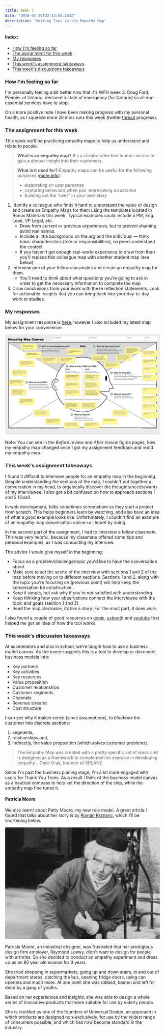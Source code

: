 ```yaml
---
title: Week 3
date: "2020-03-29T22:12:03.284Z"
description: "Getting lost in the Empathy Map"
---
```


#### Index:

- [How I'm feeling so far](#howAmIfeeling)
- [The assignment for this week](#assignment)
- [My responses](#responses)
- [This week's assignment takeaways](#assignmentTakeaways)
- [This week's discussions takeaways](#discussionTakeaways)

### <a name="howAmIfeeling"></a> How I'm feeling so far

I'm personally feeling a bit better now that it's WFH week 3. Doug Ford, Premier of Ontario, declared a state of emergency (for Ontario) so all non-essential services have to stop. 

On a more positive note I have been making progress with my personal health, as I squeeze more 20 mins runs this week (twitter [thread](https://twitter.com/fadifessa/status/1222936312237428737?s=20) progress).

### <a name="assignment"></a> The assignment for this week
This week we'll be practicing empathy maps to help us understand and relate to people. 

> **What is an empathy map?** It's a collaborative tool teams can use to gain a deeper insight into their customers.

> **What is it used for?** Empathy maps can be useful for the following purposes ([more info](https://www.solutionsiq.com/resource/blog-post/what-is-an-empathy-map/)):
>   - elaborating on user personas
>   - capturing behaviors when pair interviewing a customer
>   - building out the “user” in your user story

1. Identify a colleague who finds it hard to understand the value of design and create an Empathy Maps for them using the templates located in Bonus Materials this week. Typical examples could include a PM, Eng. Lead, VP Legal, etc.
    - Draw from current or previous experiences, but to prevent shaming, avoid real names.
    - Include a little background on the org and the individual — think basic characteristics (role or responsibilities), so peers understand the context
    - If you haven’t got enough real-world experience to draw from then you’ll replace this colleague map with another student map (see below).
2. Interview one of your fellow classmates and create an empathy map for them.
    - You’ll need to think about what questions you’re going to ask in order to get the necessary information to complete the map. 
3. Draw conclusions from your work with these reflection statements. Look for actionable insights that you can bring back into your day-to-day work or studies.

### <a name="responses"></a> My responses

My assignment response is [here](https://www.figma.com/file/P9ndOXPQ3kIFdvy1daZKds/Week-3?node-id=41%3A2), however I also included my latest map below for your convenience.

![Empathy map](./empathy_map.png) 

Note: You can see in the _Before review_ and _After review_ figma pages, how my empathy map changed once I got my assignment feedback and redid my empathy map.

### <a name="assignmentTakeaways"></a> This week's assignment takeaways
I found it difficult to interview people for an empathy map in the beginning. Despite understanding the sections of the map, I couldn't put together a conversation in my head, to organically discover the thoughts/needs/wants of my interviewee. I also got a bit confused on how to approach sections 1 and 2 (Goal).

In web development, folks sometimes screenshare as they start a project from scratch. This helps beginners learn by watching, and also have an idea of what a good example looks like. Unfortunately, I couldn't find an example of an empathy map conversation online so I learnt by doing. 

In the second part of the assignment, I had to interview a fellow classmate. This was very helpful, because my classmate offered some tips and personal examples, as I was conducting my interview. 

The advice I would give myself in the beginning: 
- Focus on a problem/challenge/topic you'd like to have the conversation about. 
- Make sure to set the scene of the interview with sections 1 and 2 of the map before moving on to different sections. Sections 1 and 2, along with the topic you're focusing on (previous point) will help keep the conversation be constructive.
- Keep it simple, but ask why if you're not satisfied with understanding. 
- Keep thinking how your observations connect the interviewee with the topic and goals (section 1 and 2).
-  Read the map clockwise, its like a story. For the most part, it does work.

I also found a couple of good resources on [uxpin](https://www.uxpin.com/studio/blog/the-practical-guide-to-empathy-maps-creating-a-10-minute-persona/), [uxbooth](https://www.uxbooth.com/articles/empathy-mapping-a-guide-to-getting-inside-a-users-head/) and [youtube](https://www.youtube.com/watch?v=kAdbbsZolOw) that helped me get an idea of how the tool works.

### <a name="discussionTakeaways"></a> This week's discussion takeaways
At accelerators and also in school, we're taught how to use a business model canvas. As the name suggests this is a tool to develop or document business models into: 
- Key partners
- Key activities 
- Key resources
- Value proposition
- Customer relationships 
- Customer segments
- Channels
- Revenue streams 
- Cost structure

I can see why it makes sense (since assumptions), to *blackbox* the customer into discrete sections: 
 1) segments, 
 2) relationships and, 
 3) indirectly, the value proposition (which solves customer problems).

> The Empathy Map was created with a pretty specific set of ideas and is designed as a framework to complement an exercise in developing empathy - Dave Gray, founder of XPLANE

Since I'm past the business planing stage, I'm a lot more engaged with users for Thank You Trees. As a result I think of the business model canvas as a nautical compass to help set the direction of the ship, while the empathy map fine tunes it.

#### Patricia Moore
We also learnt about Patty Moore, my new role model. A great article I found that talks about her story is by [Roman Krznaric](https://www.romankrznaric.com/outrospection/2009/11/01/117), which I'll be shortening below.

![patty moore](./patty.jpeg)

Patricia Moore, an industrial designer, was frustrated that her prestigious design firm employer, Raymond Loewy, didn't want to design for people with arthritis. So she decided to conduct an empathy experiment and dress up as an 80 year old woman for 3 years. 

She tried shopping in supermarkets, going up and down stairs, in and out of department stores, catching the bus, opening fridge doors, using can openers and much more. At one point she was robbed, beaten and left for dead by a gang of youths.

Based on her experiences and insights, she was able to design a whole series of innovative products that were suitable for use by elderly people.

She is credited as one of the founders of Universal Design, an approach in which products are designed non-exclusively, for use by the widest range of consumers possible, and which has now become standard in the industry.